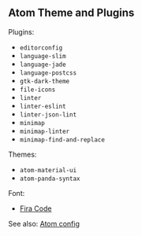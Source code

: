 ## Atom Theme and Plugins

Plugins:

- `editorconfig`
- `language-slim`
- `language-jade`
- `language-postcss`
- `gtk-dark-theme`
- `file-icons`
- `linter`
- `linter-eslint`
- `linter-json-lint`
- `minimap`
- `minimap-linter`
- `minimap-find-and-replace`

Themes:

- `atom-material-ui`
- `atom-panda-syntax`

Font:

- [Fira Code](https://github.com/tonsky/FiraCode)

See also: [Atom config](./atom.cson)
